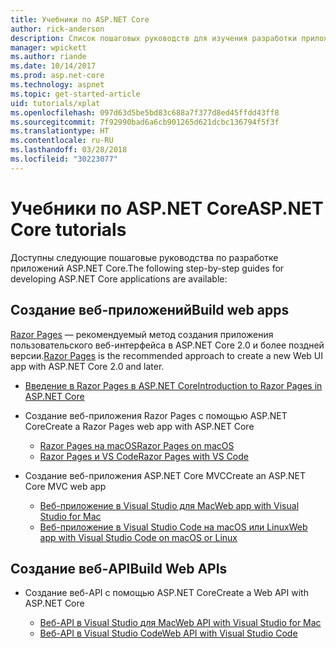 ```yaml
---
title: Учебники по ASP.NET Core
author: rick-anderson
description: Список пошаговых руководств для изучения разработки приложений ASP.NET Core.
manager: wpickett
ms.author: riande
ms.date: 10/14/2017
ms.prod: asp.net-core
ms.technology: aspnet
ms.topic: get-started-article
uid: tutorials/xplat
ms.openlocfilehash: 097d63d5be5bd83c688a7f377d8ed45ffdd43ff8
ms.sourcegitcommit: 7f92990bad6a6cb901265d621dcbc136794f5f3f
ms.translationtype: HT
ms.contentlocale: ru-RU
ms.lasthandoff: 03/28/2018
ms.locfileid: "30223077"
---
```

# <a name="aspnet-core-tutorials"></a><span data-ttu-id="8dc78-103">Учебники по ASP.NET Core</span><span class="sxs-lookup"><span data-stu-id="8dc78-103">ASP.NET Core tutorials</span></span>

<span data-ttu-id="8dc78-104">Доступны следующие пошаговые руководства по разработке приложений ASP.NET Core.</span><span class="sxs-lookup"><span data-stu-id="8dc78-104">The following step-by-step guides for developing ASP.NET Core applications are available:</span></span>

## <a name="build-web-apps"></a><span data-ttu-id="8dc78-105">Создание веб-приложений</span><span class="sxs-lookup"><span data-stu-id="8dc78-105">Build web apps</span></span>

<span data-ttu-id="8dc78-106">[Razor Pages](xref:mvc/razor-pages/index) — рекомендуемый метод создания приложения пользовательского веб-интерфейса в ASP.NET Core 2.0 и более поздней версии.</span><span class="sxs-lookup"><span data-stu-id="8dc78-106">[Razor Pages](xref:mvc/razor-pages/index) is the recommended approach to create a new Web UI app with ASP.NET Core 2.0 and later.</span></span>

* [<span data-ttu-id="8dc78-107">Введение в Razor Pages в ASP.NET Core</span><span class="sxs-lookup"><span data-stu-id="8dc78-107">Introduction to Razor Pages in ASP.NET Core</span></span>](xref:mvc/razor-pages/index)
* <span data-ttu-id="8dc78-108">Создание веб-приложения Razor Pages с помощью ASP.NET Core</span><span class="sxs-lookup"><span data-stu-id="8dc78-108">Create a Razor Pages web app with ASP.NET Core</span></span>

   * [<span data-ttu-id="8dc78-109">Razor Pages на macOS</span><span class="sxs-lookup"><span data-stu-id="8dc78-109">Razor Pages on macOS</span></span>](xref:tutorials/razor-pages-mac/index)
   * [<span data-ttu-id="8dc78-110">Razor Pages и VS Code</span><span class="sxs-lookup"><span data-stu-id="8dc78-110">Razor Pages with VS Code</span></span>](xref:tutorials/razor-pages-vsc/index)  

* <span data-ttu-id="8dc78-111">Создание веб-приложения ASP.NET Core MVC</span><span class="sxs-lookup"><span data-stu-id="8dc78-111">Create an ASP.NET Core MVC web app</span></span>

   * [<span data-ttu-id="8dc78-112">Веб-приложение в Visual Studio для Mac</span><span class="sxs-lookup"><span data-stu-id="8dc78-112">Web app with Visual Studio for Mac</span></span>](first-mvc-app-mac/index.md)
   * [<span data-ttu-id="8dc78-113">Веб-приложение в Visual Studio Code на macOS или Linux</span><span class="sxs-lookup"><span data-stu-id="8dc78-113">Web app with Visual Studio Code on macOS or Linux</span></span>](first-mvc-app-xplat/index.md)

## <a name="build-web-apis"></a><span data-ttu-id="8dc78-114">Создание веб-API</span><span class="sxs-lookup"><span data-stu-id="8dc78-114">Build Web APIs</span></span>
* <span data-ttu-id="8dc78-115">Создание веб-API с помощью ASP.NET Core</span><span class="sxs-lookup"><span data-stu-id="8dc78-115">Create a Web API with ASP.NET Core</span></span>

  * [<span data-ttu-id="8dc78-116">Веб-API в Visual Studio для Mac</span><span class="sxs-lookup"><span data-stu-id="8dc78-116">Web API with Visual Studio for Mac</span></span>](xref:tutorials/first-web-api-mac)
  * [<span data-ttu-id="8dc78-117">Веб-API в Visual Studio Code</span><span class="sxs-lookup"><span data-stu-id="8dc78-117">Web API with Visual Studio Code</span></span>](web-api-vsc.md)

